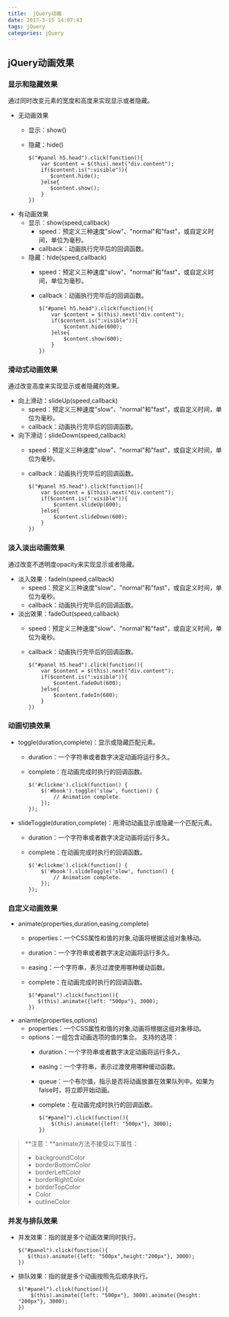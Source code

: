 ```yaml
---
title:  jQuery动画
date: 2017-3-15 14:07:43
tags: jQuery
categories: jQuery
---
```


## jQuery动画效果

### 显示和隐藏效果

通过同时改变元素的宽度和高度来实现显示或者隐藏。

*   无动画效果
    *   显示：show()
    *   隐藏：hide()

			
			$("#panel h5.head").click(function(){
			    var $content = $(this).next("div.content");
			    if($content.is(":visible")){
			       $content.hide();
			    }else{
			       $content.show();
			    }
			})



*   有动画效果
    *   显示：show(speed,callback)
        *   speed：预定义三种速度"slow"、"normal"和"fast"，或自定义时间，单位为毫秒。
        *   callback：动画执行完毕后的回调函数。
    *   隐藏：hide(speed,callback)
        *   speed：预定义三种速度"slow"、"normal"和"fast"，或自定义时间，单位为毫秒。
        *   callback：动画执行完毕后的回调函数。


				$("#panel h5.head").click(function(){
				    var $content = $(this).next("div.content");
				    if($content.is(":visible")){
				        $content.hide(600);
				    }else{
				        $content.show(600);
				    }
				})



### 滑动式动画效果

通过改变高度来实现显示或者隐藏的效果。

*   向上滑动：slideUp(speed,callback)
    *   speed：预定义三种速度"slow"、"normal"和"fast"，或自定义时间，单位为毫秒。
    *   callback：动画执行完毕后的回调函数。
*   向下滑动：slideDown(speed,callback)
    *   speed：预定义三种速度"slow"、"normal"和"fast"，或自定义时间，单位为毫秒。
    *   callback：动画执行完毕后的回调函数。


			$("#panel h5.head").click(function(){
			    var $content = $(this).next("div.content");
			    if($content.is(":visible")){
			        $content.slideUp(600);
			    }else{
			        $content.slideDown(600);
			    }
			})



### 淡入淡出动画效果

通过改变不透明度opacity来实现显示或者隐藏。

*   淡入效果：fadeIn(speed,callback)
    *   speed：预定义三种速度"slow"、"normal"和"fast"，或自定义时间，单位为毫秒。
    *   callback：动画执行完毕后的回调函数。
*   淡出效果：fadeOut(speed,callback)
    *   speed：预定义三种速度"slow"、"normal"和"fast"，或自定义时间，单位为毫秒。
    *   callback：动画执行完毕后的回调函数。


			$("#panel h5.head").click(function(){
			    var $content = $(this).next("div.content");
			    if($content.is(":visible")){
			        $content.fadeOut(600);
			    }else{
			        $content.fadeIn(600);
			    }
			})


### 动画切换效果

*   toggle(duration,complete)：显示或隐藏匹配元素。
    *   duration：一个字符串或者数字决定动画将运行多久。
    *   complete：在动画完成时执行的回调函数。


			$('#clickme').click(function() {
			    $('#book').toggle('slow', function() {
			        // Animation complete.
			    });
			});



*   slideToggle(duration,complete)：用滑动动画显示或隐藏一个匹配元素。
    *   duration：一个字符串或者数字决定动画将运行多久。
    *   complete：在动画完成时执行的回调函数。


			$('#clickme').click(function() {
			    $('#book').slideToggle('slow', function() {
			        // Animation complete.
			    });
			});


### 自定义动画效果

*   animate(properties,duration,easing,complete)
    *   properties：一个CSS属性和值的对象,动画将根据这组对象移动。
    *   duration：一个字符串或者数字决定动画将运行多久。
    *   easing：一个字符串，表示过渡使用哪种缓动函数。
    *   complete：在动画完成时执行的回调函数。

			
			$("#panel").click(function(){
			   $(this).animate({left: "500px"}, 3000);
			})



*   aniamte(properties,options)
    *   properties：一个CSS属性和值的对象,动画将根据这组对象移动。
    *   options：一组包含动画选项的值的集合。 支持的选项：
        *   duration：一个字符串或者数字决定动画将运行多久。
        *   easing：一个字符串，表示过渡使用哪种缓动函数。
        *   queue：一个布尔值，指示是否将动画放置在效果队列中。如果为false时，将立即开始动画。
        *   complete：在动画完成时执行的回调函数。


				$("#panel").click(function(){
				    $(this).animate({left: "500px"}, 3000);
				})



> **注意：**animate方法不接受以下属性：
> 
> *   backgroundColor
> *   borderBottomColor
> *   borderLeftColor
> *   borderRightColor
> *   borderTopColor
> *   Color
> *   outlineColor

### 并发与排队效果

*   并发效果：指的就是多个动画效果同时执行。


		$("#panel").click(function(){
		   $(this).animate({left: "500px",height:"200px"}, 3000);
		})



*   排队效果：指的就是多个动画按照先后顺序执行。


		$("#panel").click(function(){
		    $(this).animate({left: "500px"}, 3000).animate({height: "200px"}, 3000);
		})

